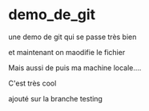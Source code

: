 # demo_de_git
une demo de git qui se passe très bien

et maintenant on maodifie le fichier

Mais aussi de puis ma machine locale....

C'est très cool

ajouté sur la branche testing
